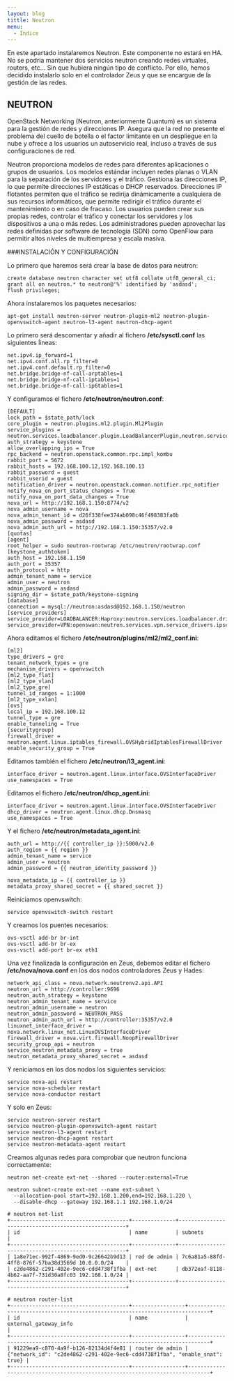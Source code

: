 ```yaml
---
layout: blog
tittle: Neutron
menu:
  - Índice
---
```


En este apartado instalaremos Neutron. Este componente no estará en HA. No se podria mantener dos servicios neutron creando redes virtuales, routers, etc... Sin que hubiera ningún tipo de conflicto. Por ello, hemos decidido instalarlo solo en el controlador Zeus y que se encargue de la gestión de las redes.

## NEUTRON

OpenStack Networking (Neutron, anteriormente Quantum) es un sistema para la gestión de redes y direcciones IP. Asegura que la red no presente el problema del cuello de botella o el factor limitante en un despliegue en la nube y ofrece a los usuarios un autoservicio real, incluso a través de sus configuraciones de red.

Neutron proporciona modelos de redes para diferentes aplicaciones o grupos de usuarios. Los modelos estándar incluyen redes planas o VLAN para la separación de los servidores y el tráfico. Gestiona las direcciones IP, lo que permite direcciones IP estáticas o DHCP reservados. Direcciones IP flotantes permiten que el tráfico se redirija dinámicamente a cualquiera de sus recursos informáticos, que permite redirigir el tráfico durante el mantenimiento o en caso de fracaso. Los usuarios pueden crear sus propias redes, controlar el tráfico y conectar los servidores y los dispositivos a una o más redes. Los administradores pueden aprovechar las redes definidas por software de tecnología (SDN) como OpenFlow para permitir altos niveles de multiempresa y escala masiva. 

###INSTALACIÓN Y CONFIGURACIÓN

Lo primero que haremos será crear la base de datos para neutron:

~~~
create database neutron character set utf8 collate utf8_general_ci;
grant all on neutron.* to neutron@'%' identified by 'asdasd';
flush privileges;
~~~

Ahora instalaremos los paquetes necesarios:

~~~
apt-get install neutron-server neutron-plugin-ml2 neutron-plugin-openvswitch-agent neutron-l3-agent neutron-dhcp-agent
~~~

Lo primero será descomentar y añadir al fichero **/etc/sysctl.conf** las siguientes ĺineas:

~~~
net.ipv4.ip_forward=1
net.ipv4.conf.all.rp_filter=0
net.ipv4.conf.default.rp_filter=0
net.bridge.bridge-nf-call-arptables=1
net.bridge.bridge-nf-call-iptables=1
net.bridge.bridge-nf-call-ip6tables=1
~~~

Y configuramos el fichero **/etc/neutron/neutron.conf**:

~~~
[DEFAULT]
lock_path = $state_path/lock
core_plugin = neutron.plugins.ml2.plugin.Ml2Plugin
service_plugins = neutron.services.loadbalancer.plugin.LoadBalancerPlugin,neutron.services.metering.metering_plugin.MeteringPlugin,neutron.services.l3_router.l3_router_plugin.L3RouterPlugin
auth_strategy = keystone
allow_overlapping_ips = True
rpc_backend = neutron.openstack.common.rpc.impl_kombu
rabbit_port = 5672
rabbit_hosts = 192.168.100.12,192.168.100.13
rabbit_password = guest
rabbit_userid = guest
notification_driver = neutron.openstack.common.notifier.rpc_notifier
notify_nova_on_port_status_changes = True
notify_nova_on_port_data_changes = True
nova_url = http://192.168.1.150:8774/v2
nova_admin_username = nova
nova_admin_tenant_id = d26f330fee374ab098c46f498383fa0b
nova_admin_password = asdasd
nova_admin_auth_url = http://192.168.1.150:35357/v2.0
[quotas]
[agent]
root_helper = sudo neutron-rootwrap /etc/neutron/rootwrap.conf
[keystone_authtoken]
auth_host = 192.168.1.150
auth_port = 35357
auth_protocol = http
admin_tenant_name = service
admin_user = neutron
admin_password = asdasd
signing_dir = $state_path/keystone-signing
[database]
connection = mysql://neutron:asdasd@192.168.1.150/neutron
[service_providers]
service_provider=LOADBALANCER:Haproxy:neutron.services.loadbalancer.drivers.haproxy.plugin_driver.HaproxyOnHostPluginDriver:default
service_provider=VPN:openswan:neutron.services.vpn.service_drivers.ipsec.IPsecVPNDriver:default
~~~

Ahora editamos el fichero **/etc/neutron/plugins/ml2/ml2_conf.ini**:

~~~
[ml2]
type_drivers = gre
tenant_network_types = gre
mechanism_drivers = openvswitch
[ml2_type_flat]
[ml2_type_vlan]
[ml2_type_gre]
tunnel_id_ranges = 1:1000
[ml2_type_vxlan]
[ovs]
local_ip = 192.168.100.12
tunnel_type = gre
enable_tunneling = True
[securitygroup]
firewall_driver = neutron.agent.linux.iptables_firewall.OVSHybridIptablesFirewallDriver
enable_security_group = True
~~~

Editamos también el fichero **/etc/neutron/l3_agent.ini**:

~~~
interface_driver = neutron.agent.linux.interface.OVSInterfaceDriver
use_namespaces = True
~~~

Editamos el fichero **/etc/neutron/dhcp_agent.ini**:

~~~
interface_driver = neutron.agent.linux.interface.OVSInterfaceDriver
dhcp_driver = neutron.agent.linux.dhcp.Dnsmasq
use_namespaces = True
~~~~

Y el fichero **/etc/neutron/metadata_agent.ini**:

~~~
auth_url = http://{{ controller_ip }}:5000/v2.0
auth_region = {{ region }}
admin_tenant_name = service
admin_user = neutron
admin_password = {{ neutron_identity_password }}

nova_metadata_ip = {{ controller_ip }}
metadata_proxy_shared_secret = {{ shared_secret }}
~~~

Reiniciamos openvswitch:

~~~
service openvswitch-switch restart
~~~

Y creamos los puentes necesarios:

~~~
ovs-vsctl add-br br-int
ovs-vsctl add-br br-ex
ovs-vsctl add-port br-ex eth1
~~~

Una vez finalizada la configuración en Zeus, debemos editar el fichero **/etc/nova/nova.conf** en los dos nodos controladores Zeus y Hades:

~~~
network_api_class = nova.network.neutronv2.api.API
neutron_url = http://controller:9696
neutron_auth_strategy = keystone
neutron_admin_tenant_name = service
neutron_admin_username = neutron
neutron_admin_password = NEUTRON_PASS
neutron_admin_auth_url = http://controller:35357/v2.0
linuxnet_interface_driver = nova.network.linux_net.LinuxOVSInterfaceDriver
firewall_driver = nova.virt.firewall.NoopFirewallDriver
security_group_api = neutron
service_neutron_metadata_proxy = true
neutron_metadata_proxy_shared_secret = asdasd
~~~

Y reniciamos en los dos nodos los siguientes servicios:

~~~
service nova-api restart
service nova-scheduler restart
service nova-conductor restart
~~~

Y solo en Zeus:

~~~
service neutron-server restart
service neutron-plugin-openvswitch-agent restart
service neutron-l3-agent restart
service neutron-dhcp-agent restart
service neutron-metadata-agent restart
~~~

Creamos algunas redes para comprobar que neutron funciona correctamente:

~~~
neutron net-create ext-net --shared --router:external=True
~~~

~~~
neutron subnet-create ext-net --name ext-subnet \
  --allocation-pool start=192.168.1.200,end=192.168.1.220 \
  --disable-dhcp --gateway 192.168.1.1 192.168.1.0/24
~~~

~~~
# neutron net-list
+--------------------------------------+--------------+-----------------------------------------------------+
| id                                   | name         | subnets                                             |
+--------------------------------------+--------------+-----------------------------------------------------+
| 1a8e71ec-992f-4869-9ed0-9c26642b9d13 | red de admin | 7c6a81a5-88fd-4ff8-876f-57ba38d3569d 10.0.0.0/24    |
| c2de4862-c291-402e-9ec6-cdd4738f1fba | ext-net      | db372eaf-8118-4b62-aa7f-731d30a8fc03 192.168.1.0/24 |
+--------------------------------------+--------------+-----------------------------------------------------+
~~~

~~~
# neutron router-list
+--------------------------------------+-----------------+-----------------------------------------------------------------------------+
| id                                   | name            | external_gateway_info                                                       |
+--------------------------------------+-----------------+-----------------------------------------------------------------------------+
| 91229ea9-c870-4a9f-b126-82134d4f4e81 | router de admin | {"network_id": "c2de4862-c291-402e-9ec6-cdd4738f1fba", "enable_snat": true} |
+--------------------------------------+-----------------+-----------------------------------------------------------------------------+
~~~